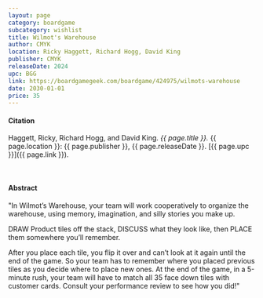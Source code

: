 ```yaml
---
layout: page
category: boardgame
subcategory: wishlist
title: Wilmot's Warehouse
author: CMYK
location: Ricky Haggett, Richard Hogg, David King
publisher: CMYK
releaseDate: 2024
upc: BGG
link: https://boardgamegeek.com/boardgame/424975/wilmots-warehouse
date: 2030-01-01
price: 35
---
```


#### Citation

Haggett, Ricky, Richard Hogg, and David King. *{{ page.title }}.* {{ page.location }}: {{ page.publisher }}, {{ page.releaseDate }}. [{{ page.upc }}]({{ page.link }}).

<br>


#### Abstract

"In Wilmotʼs Warehouse, your team will work cooperatively to organize the warehouse, using memory, imagination, and silly stories you make up.

DRAW Product tiles off the stack, DISCUSS what they look like, then PLACE them somewhere youʼll remember. 

After you place each tile, you flip it over and canʼt look at it again until the end of the game. So your team has to remember where you placed previous tiles as you decide where to place new ones. At the end of the game, in a 5-minute rush, your team will have to match all 35 face down tiles with customer cards. Consult your performance review to see how you did!"

